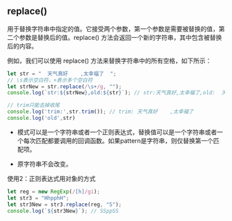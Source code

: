## replace() 

用于替换字符串中指定的值。它接受两个参数，第一个参数是需要被替换的值，第二个参数是替换后的值。replace() 方法会返回一个新的字符串，其中包含被替换后的内容。

例如，我们可以使用 replace() 方法来替换字符串中的所有空格，如下所示：
```js
let str = "  天气真好    ,太幸福了  ";
// \s表示空白符，+表示多个空白符
let strNew = str.replace(/\s+/g, "");
console.log(`str:${strNew},old:${str}`); // str:天气真好,太幸福了,old:  天气真好    ,太幸福了  

// trim只能去掉收尾
console.log('trim:',str.trim()); // trim: 天气真好    ,太幸福了
console.log('old',str)
```

* 模式可以是一个字符串或者一个正则表达式，替换值可以是一个字符串或者一个每次匹配都要调用的回调函数。如果pattern是字符串，则仅替换第一个匹配项。 

* 原字符串不会改变。


使用2：正则表达式用对象的方式
```js
let reg = new RegExp(/[h]/gi);
let str3 = "HhpphH";
let str3New = str3.replace(reg, "S");
console.log(`${str3New}`); // SSppSS
```
